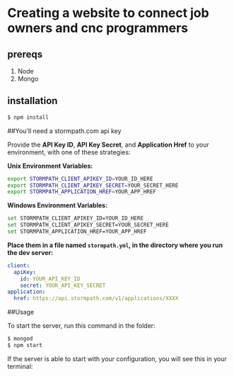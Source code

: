 # Creating a website to connect job owners and cnc programmers

## prereqs 
1. Node
2. Mongo

## installation

```bash
$ npm install
```

##You'll need a stormpath.com api key

Provide the **API Key ID**, **API Key Secret**, and **Application Href** to your environment, with one of these strategies:

**Unix Environment Variables:**

```bash
export STORMPATH_CLIENT_APIKEY_ID=YOUR_ID_HERE
export STORMPATH_CLIENT_APIKEY_SECRET=YOUR_SECRET_HERE
export STORMPATH_APPLICATION_HREF=YOUR_APP_HREF
```

**Windows Environment Variables:**

```bash
set STORMPATH_CLIENT_APIKEY_ID=YOUR_ID_HERE
set STORMPATH_CLIENT_APIKEY_SECRET=YOUR_SECRET_HERE
set STORMPATH_APPLICATION_HREF=YOUR_APP_HREF
```

**Place them in a file named `stormpath.yml`, in the directory where you run the dev server:**

```yaml
client:
  apiKey:
    id: YOUR_API_KEY_ID
    secret: YOUR_API_KEY_SECRET
application:
  href: https://api.stormpath.com/v1/applications/XXXX
```

##Usage

To start the server, run this command in the folder:

```bash
$ mongod
$ npm start
```

If the server is able to start with your configuration, you will see this in
your terminal:


